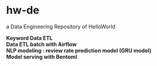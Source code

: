 # hw-de
a Data Engineering Repository of HelloWorld
<br>

<b>Keyword
Data ETL <br>
Data ETL batch with Airflow<br>
NLP modeling : review rate prediction model (GRU model)<br>
Model serving with Bentoml<br>
